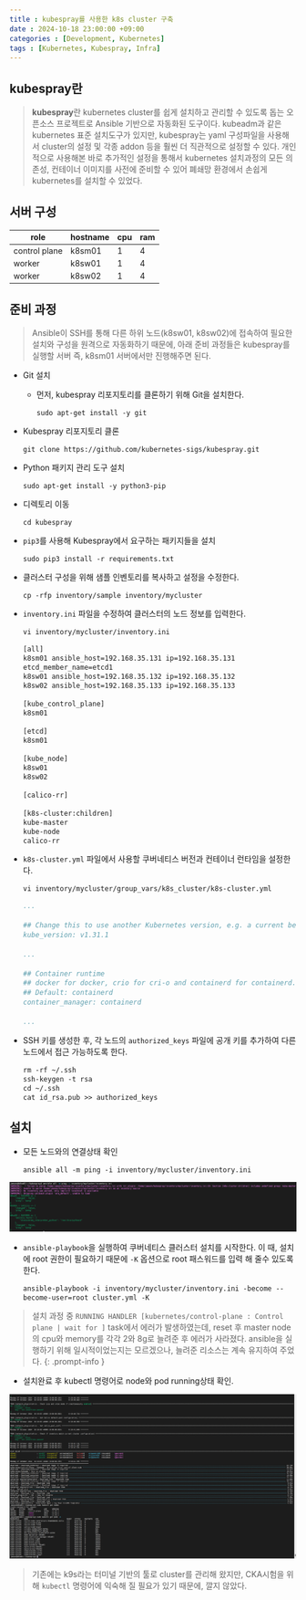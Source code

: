 ```yaml
---
title : kubespray를 사용한 k8s cluster 구축
date : 2024-10-18 23:00:00 +09:00
categories : [Development, Kubernetes]
tags : [Kubernetes, Kubespray, Infra]
---
```


## kubespray란

> **kubespray**란 kubernetes cluster를 쉽게 설치하고 관리할 수 있도록 돕는 오픈소스 프로젝트로 Ansible 기반으로 자동화된 도구이다.
> kubeadm과 같은 kubernetes 표준 설치도구가 있지만, kubespray는 yaml 구성파일을 사용해서 cluster의 설정 및 각종 addon 등을 훨씬 더 직관적으로 설정할 수 있다.
> 개인적으로 사용해본 바로 추가적인 설정을 통해서 kubernetes 설치과정의 모든 의존성, 컨테이너 이미지를 사전에 준비할 수 있어 폐쇄망 환경에서 손쉽게 kubernetes를 설치할 수 있었다.

## 서버 구성

| role          | hostname | cpu | ram |
| ------------- | -------- | --- | --- |
| control plane | k8sm01   | 1   | 4   |
| worker        | k8sw01   | 1   | 4   |
| worker        | k8sw02   | 1   | 4   |

## 준비 과정

> Ansible이 SSH를 통해 다른 하위 노드(k8sw01, k8sw02)에 접속하여 필요한 설치와 구성을 원격으로 자동화하기 때문에, 아래 준비 과정들은 kubespray를 실행할 서버 즉, k8sm01 서버에서만 진행해주면 된다.

- Git 설치
  - 먼저, kubespray 리포지토리를 클론하기 위해 Git을 설치한다.

    ```shell
    sudo apt-get install -y git
    ```

- Kubespray 리포지토리 클론

  ```shell
  git clone https://github.com/kubernetes-sigs/kubespray.git
  ```

- Python 패키지 관리 도구 설치

  ```shell
  sudo apt-get install -y python3-pip
  ```

- 디렉토리 이동

  ```shell
  cd kubespray
  ```

- `pip3`를 사용해 Kubespray에서 요구하는 패키지들을 설치

  ```shell
  sudo pip3 install -r requirements.txt
  ```

- 클러스터 구성을 위해 샘플 인벤토리를 복사하고 설정을 수정한다.

  ```shell
  cp -rfp inventory/sample inventory/mycluster
  ```

- `inventory.ini` 파일을 수정하여 클러스터의 노드 정보를 입력한다.

  ```shell
  vi inventory/mycluster/inventory.ini
  ```

  ```shell
  [all]
  k8sm01 ansible_host=192.168.35.131 ip=192.168.35.131 etcd_member_name=etcd1
  k8sw01 ansible_host=192.168.35.132 ip=192.168.35.132
  k8sw02 ansible_host=192.168.35.133 ip=192.168.35.133

  [kube_control_plane]
  k8sm01

  [etcd]
  k8sm01

  [kube_node]
  k8sw01
  k8sw02

  [calico-rr]

  [k8s-cluster:children]
  kube-master
  kube-node
  calico-rr
  ```

- `k8s-cluster.yml` 파일에서 사용할 쿠버네티스 버전과 컨테이너 런타임을 설정한다.

  ```shell
  vi inventory/mycluster/group_vars/k8s_cluster/k8s-cluster.yml
  ```

  ```yaml
  ...

  ## Change this to use another Kubernetes version, e.g. a current beta release
  kube_version: v1.31.1

  ...

  ## Container runtime
  ## docker for docker, crio for cri-o and containerd for containerd.
  ## Default: containerd
  container_manager: containerd

  ...
  ```

- SSH 키를 생성한 후, 각 노드의 `authorized_keys` 파일에 공개 키를 추가하여 다른 노드에서 접근 가능하도록 한다.

  ```shell
  rm -rf ~/.ssh
  ssh-keygen -t rsa
  cd ~/.ssh
  cat id_rsa.pub >> authorized_keys
  ```

## 설치

- 모든 노드와의 연결상태 확인

  ```shell
  ansible all -m ping -i inventory/mycluster/inventory.ini
  ```

![1](assets\post_imgs\2024-10-18-k8s_install_with_kubespray\1.png)

- `ansible-playbook`을 실행하여 쿠버네티스 클러스터 설치를 시작한다. 이 때, 설치에 root 권한이 필요하기 때문에 `-K` 옵션으로 root 패스워드를 입력 해 줄수 있도록 한다.

  ```shell
  ansible-playbook -i inventory/mycluster/inventory.ini -become --become-user=root cluster.yml -K
  ```

> 설치 과정 중 `RUNNING HANDLER [kubernetes/control-plane : Control plane | wait for ]` task에서 에러가 발생하였는데, reset 후 master node의 cpu와 memory를 각각 2와 8g로 늘려준 후 에러가 사라졌다.
> ansible을 실행하기 위해 일시적이었는지는 모르겠으나, 늘려준 리소스는 계속 유지하여 주었다.
{: .prompt-info }

- 설치완료 후 kubectl 명령어로 node와 pod running상태 확인.

![2](assets\post_imgs\2024-10-18-k8s_install_with_kubespray\2.png)

> 기존에는 k9s라는 터미널 기반의 툴로 cluster를 관리해 왔지만, CKA시험을 위해 `kubectl` 명령어에 익숙해 질 필요가 있기 때문에, 깔지 않았다.